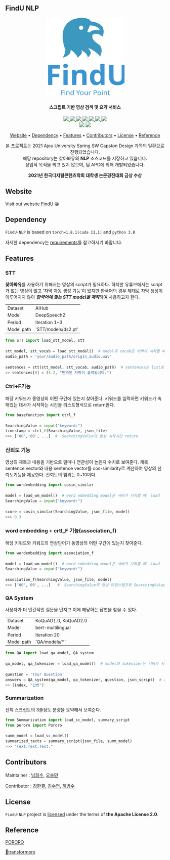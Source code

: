 ## FindU NLP

<p align="center">
    <img src="asset/logo-com.svg" alt="logo" width="250" height="250"/>
</p>
<h4 align="center">스크립트 기반 영상 검색 및 요약 서비스</h4>
<p align="center">
    <a href="https://github.com/SWCapstone2021/NLP/actions/workflows/deploy.yml">
        <img src="https://github.com/SWCapstone2021/NLP/actions/workflows/deploy.yml/badge.svg"/>
    </a> 
    <a href="https://github.com/SWCapstone2021/NLP/actions/workflows/pytest.yml">
        <img src="https://github.com/SWCapstone2021/NLP/actions/workflows/pytest.yml/badge.svg?branch=dev"/>
    </a>	
    <a href="https://github.com/SWCapstone2021/NLP/issues">
        <img src="https://img.shields.io/github/issues/SWCapstone2021/NLP"/>
    <a href="https://github.com/SWCapstone2021/NLP/issues">
        <img src="https://img.shields.io/github/issues-closed/SWCapstone2021/NLP?color=green"/>
    </a>
    <a href="https://github.com/SWCapstone2021/NLP/pulls">
        <img src="https://img.shields.io/github/forks/SWCapstone2021/NLP"/>
    </a>
    <a href="https://github.com/SWCapstone2021/NLP/stargazers">
        <img src="https://img.shields.io/github/stars/SWCapstone2021/NLP"/>
    </a>
    <a href="https://github.com/SWCapstone2021/NLP/blob/main/LICENSE">
        <img src="https://img.shields.io/github/license/SWCapstone2021/NLP"/>
    </a> <br/>
        <img src="https://img.shields.io/badge/python-3.8-3776AB?style=flat-square&logo=python"/>
        <img src="https://img.shields.io/badge/torch-1.8.1-EE4C2C?style=flat-square&logo=pytorch"/>

</p>

<p align="center">
  <a href="#website">Website</a></a> •   
  <a href="#Dependency">Dependency</a></a> • 
  <a href="#features">Features</a></a> • 
  <a href="#contributors">Contributors</a> • 
  <a href="#license">License</a> • 
  <a href="#reference">Reference</a>
</p>
<p align="center">
    본 프로젝트는 2021 Ajou University Spring SW Capston Design 과목의 일환으로 진행되었습니다. <br/>
    해당 repository는 찾아봐유의 <b>NLP</b> 소스코드를 저장하고 있습니다.
<br/>    
    상업적 목적을 띄고 있지 않으며, 팀 APC에 의해 개발되었습니다.
</p>
<p align="center">
    <b>2021년 한국디지털콘텐츠학회 대학생 논문경진대회 금상 수상</b>
</p>

## Website
Visit out website [FindU](https://apcfindu.web.app/) 😀

## Dependency

`FindU-NLP` is based on `torch=1.8.1(cuda 11.1)` and `python 3.8`

자세한 dependency는 [requirements](requirements.txt)를 참고하시기 바랍니다.

## Features

### STT

**찾아봐유**를 사용하기 위해서는 영상의 script가 필요하다. 하지만 유튜브에서는 script가 없는 영상이 많고 '자막 자동 생성 기능'이 있지만 한국어의 경우 제대로 자막 생성이 이루어지지 않아 ***한국어에 맞는 STT model을 제작***하여 사용하고자 한다.

|  |         |
| ------- | ------------- |
| Dataset | AIHub         |
| Model   | DeepSpeech2   |
| Period  | Iteration 1~3 |
| Model path | 'STT/models/ds2.pt' |

```python
from STT import load_stt_model, stt

stt_model, stt_vocab = load_stt_model()  # model과 vocab은 서버가 시작할 때 load
audio_path = 'your/audio_path/origin_audio.wav'

sentences = stt(stt_model, stt_vocab, audio_path)  # sentences는 list로 (시간, 자막)으로 구성
>> sentences[0] = (3.2, "번역된 자막이 출력됩니다.")
```

### Ctrl+F기능

해당 키워드가 동영상의 어떤 구간에 있는지 찾아준다. 
키워드를 입력하면 키워드가 속해있는 대사가 시작하는 시간을 리스트형식으로 return한다.

```python
from basefunction import ctrl_f

SearchingValue = input("keyword:")
timestamp = ctrl_f(SearchingValue, json_file) 
>>> ['00','00', ...]  #  SearchingValue의 영상 시작시간 return
```

### 신뢰도 기능

영상의 제목과 내용을 기반으로 얼마나 연관성이 높은지 수치로 보여준다. 제목 sentence vector와 내용 sentence vector를 cos-similarity로 계산하여 영상의 신뢰도기능을 제공한다. 신뢰도의 범위는 0~10이다.

```python
from wordembedding import cosin_similar

model = load_wm_model()  # word embedding model은 서버가 시작할 때  load
SearchingValue = input("keyword:")

score = cosin_similar(SearchingValue, json_file, model)
>>> 0.3
```

### word embedding + crtl_F 기능(association_f)

해당 키워드와 키워드의 연상단어가 동영상의 어떤 구간에 있는지 찾아준다. 

```python
from wordembedding import association_f

model = load_wm_model()  # word embedding model은 서버가 시작할 때  load
SearchingValue = input("keyword:")

association_f(SearchingValue, json_file, model)
>>> ['00','00', ...]   #  SearchingValue의 영상 타임스탬프와 SearchingValue의 연상단어가 해당하는 영상 타임스탬프 return
```

### QA System

사용자가 더 인간적인 질문을 던지고 이에 해당하는 답변을 찾을 수 있다.

|            |                      |
| ---------- | -------------------- |
| Dataset    | KoQuAD1.0, KoQuAD2.0 |
| Model      | bert-multilingual    |
| Period     | Iteration 20         |
| Model path | 'QA/models/*'        |

```python
from QA import load_qa_model, QA_system

qa_model, qa_tokenizer = load_qa_model()  # model과 tokenizer는 서버가 시작할 때 load

question = 'Your Question'
answers = QA_system(qa_model, qa_tokenizer, question, json_script)  # answers는 list로 (index, 답변)으로 구성, index는 해당 답변이 출현하는 script의 index
>> (index, "답변")
```

### Summarization

전체 스크립트의 3줄정도 분량을 요약해서 보여준다.

```python
from Summarization import load_sc_model, summary_script
from pororo import Pororo

summ_model = load_sc_model()
summarized_texts = summary_script(json_file, summ_model)
>>> "Text.Text.Text."
```


## Contributors

Maintainer : [남희수](https://github.com/HeesuNam), [오승민](https://github.com/Rhcsky)

Contributor : [강한결](https://github.com/hankyul2), [김수연](https://github.com/amelia9981), [허범수](https://github.com/xxoSoo)



## License

`FindU-NLP` project is [licensed](LICENSE) under the terms of **the Apache License 2.0**.



## Reference

[PORORO](https://github.com/kakaobrain/pororo)

[🤗transformers](https://github.com/huggingface/transformers)

